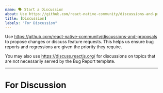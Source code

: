 ```yaml
---
name: 🗣 Start a Discussion
about: Use https://github.com/react-native-community/discussions-and-proposals to propose changes or discuss feature requests.
title: [Discussion]
labels: "For Discussion"
---
```


Use https://github.com/react-native-community/discussions-and-proposals to propose changes or discuss feature requests. This helps us ensure bug reports and regressions are given the priority they require.

You may also use https://discuss.reactjs.org/ for discussions on topics that are not necessarily served by the Bug Report template.

---

# For Discussion

<!--
  If you feel strongly about having your discussion in the main React Native repository, you may write your proposal here.

  Please note that there is a high probability your issue will be closed by a maintainer, who may kindly ask you to move the discussion elsewhere.
-->
